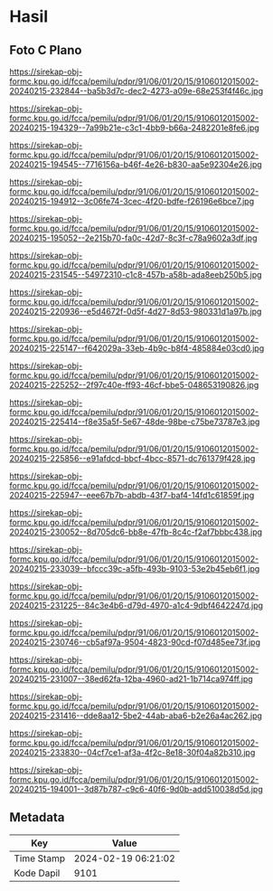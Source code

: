 # Hasil

## Foto C Plano

https://sirekap-obj-formc.kpu.go.id/fcca/pemilu/pdpr/91/06/01/20/15/9106012015002-20240215-232844--ba5b3d7c-dec2-4273-a09e-68e253f4f46c.jpg

https://sirekap-obj-formc.kpu.go.id/fcca/pemilu/pdpr/91/06/01/20/15/9106012015002-20240215-194329--7a99b21e-c3c1-4bb9-b66a-2482201e8fe6.jpg

https://sirekap-obj-formc.kpu.go.id/fcca/pemilu/pdpr/91/06/01/20/15/9106012015002-20240215-194545--7716156a-b46f-4e26-b830-aa5e92304e26.jpg

https://sirekap-obj-formc.kpu.go.id/fcca/pemilu/pdpr/91/06/01/20/15/9106012015002-20240215-194912--3c06fe74-3cec-4f20-bdfe-f26196e6bce7.jpg

https://sirekap-obj-formc.kpu.go.id/fcca/pemilu/pdpr/91/06/01/20/15/9106012015002-20240215-195052--2e215b70-fa0c-42d7-8c3f-c78a9602a3df.jpg

https://sirekap-obj-formc.kpu.go.id/fcca/pemilu/pdpr/91/06/01/20/15/9106012015002-20240215-231545--54972310-c1c8-457b-a58b-ada8eeb250b5.jpg

https://sirekap-obj-formc.kpu.go.id/fcca/pemilu/pdpr/91/06/01/20/15/9106012015002-20240215-220936--e5d4672f-0d5f-4d27-8d53-980331d1a97b.jpg

https://sirekap-obj-formc.kpu.go.id/fcca/pemilu/pdpr/91/06/01/20/15/9106012015002-20240215-225147--f642029a-33eb-4b9c-b8f4-485884e03cd0.jpg

https://sirekap-obj-formc.kpu.go.id/fcca/pemilu/pdpr/91/06/01/20/15/9106012015002-20240215-225252--2f97c40e-ff93-46cf-bbe5-048653190826.jpg

https://sirekap-obj-formc.kpu.go.id/fcca/pemilu/pdpr/91/06/01/20/15/9106012015002-20240215-225414--f8e35a5f-5e67-48de-98be-c75be73787e3.jpg

https://sirekap-obj-formc.kpu.go.id/fcca/pemilu/pdpr/91/06/01/20/15/9106012015002-20240215-225856--e91afdcd-bbcf-4bcc-8571-dc761379f428.jpg

https://sirekap-obj-formc.kpu.go.id/fcca/pemilu/pdpr/91/06/01/20/15/9106012015002-20240215-225947--eee67b7b-abdb-43f7-baf4-14fd1c61859f.jpg

https://sirekap-obj-formc.kpu.go.id/fcca/pemilu/pdpr/91/06/01/20/15/9106012015002-20240215-230052--8d705dc6-bb8e-47fb-8c4c-f2af7bbbc438.jpg

https://sirekap-obj-formc.kpu.go.id/fcca/pemilu/pdpr/91/06/01/20/15/9106012015002-20240215-233039--bfccc39c-a5fb-493b-9103-53e2b45eb6f1.jpg

https://sirekap-obj-formc.kpu.go.id/fcca/pemilu/pdpr/91/06/01/20/15/9106012015002-20240215-231225--84c3e4b6-d79d-4970-a1c4-9dbf4642247d.jpg

https://sirekap-obj-formc.kpu.go.id/fcca/pemilu/pdpr/91/06/01/20/15/9106012015002-20240215-230746--cb5af97a-9504-4823-90cd-f07d485ee73f.jpg

https://sirekap-obj-formc.kpu.go.id/fcca/pemilu/pdpr/91/06/01/20/15/9106012015002-20240215-231007--38ed62fa-12ba-4960-ad21-1b714ca974ff.jpg

https://sirekap-obj-formc.kpu.go.id/fcca/pemilu/pdpr/91/06/01/20/15/9106012015002-20240215-231416--dde8aa12-5be2-44ab-aba6-b2e26a4ac262.jpg

https://sirekap-obj-formc.kpu.go.id/fcca/pemilu/pdpr/91/06/01/20/15/9106012015002-20240215-233830--04cf7ce1-af3a-4f2c-8e18-30f04a82b310.jpg

https://sirekap-obj-formc.kpu.go.id/fcca/pemilu/pdpr/91/06/01/20/15/9106012015002-20240215-194001--3d87b787-c9c6-40f6-9d0b-add510038d5d.jpg


## Metadata

| Key        | Value               |
| ---------- | ------------------- |
| Time Stamp | 2024-02-19 06:21:02 |
| Kode Dapil | 9101                |



